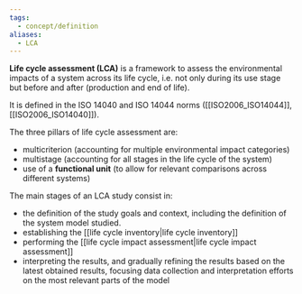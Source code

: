 ```yaml
---
tags:
  - concept/definition
aliases:
  - LCA
---
```

**Life cycle assessment (LCA)** is a framework to assess the environmental impacts of a system across its life cycle, i.e. not only during its use stage but before and after (production and end of life).

It is defined in the ISO 14040 and ISO 14044 norms ([[ISO2006_ISO14044]], [[ISO2006_ISO14040]]).

The three pillars of life cycle assessment are:
- multicriterion (accounting for multiple environmental impact categories)
- multistage (accounting for all stages in the life cycle of the system)
- use of a **functional unit** (to allow for relevant comparisons across different systems)

The main stages of an LCA study consist in:
- the definition of the study goals and context, including the definition of the system model studied.
- establishing the [[life cycle inventory|life cycle inventory]]
- performing the [[life cycle impact assessment|life cycle impact assessment]]
- interpreting the results, and gradually refining the results based on the latest obtained results, focusing data collection and interpretation efforts on the most relevant parts of the model
